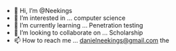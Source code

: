 - 👋 Hi, I’m @Neekings
- 👀 I’m interested in ... computer science
- 🌱 I’m currently learning ... Penetration testing
- 💞️ I’m looking to collaborate on ... Scholarship
- 📫 How to reach me ... danielneekings@gmail.com the

<!---
Neekings/Neekings is a ✨ special ✨ repository because its `README.md` (this file) appears on your GitHub profile.
You can click the Preview link to take a look at your changes.
--->
